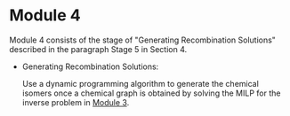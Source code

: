 # Module 4

Module 4 consists of the stage of "Generating Recombination Solutions" described in the paragraph Stage 5 in Section 4.

- Generating Recombination Solutions:

  Use a dynamic programming algorithm to generate the chemical isomers once a chemical graph is obtained by solving the MILP for the inverse problem in [Module 3](/chi_parameter/Module_3).
